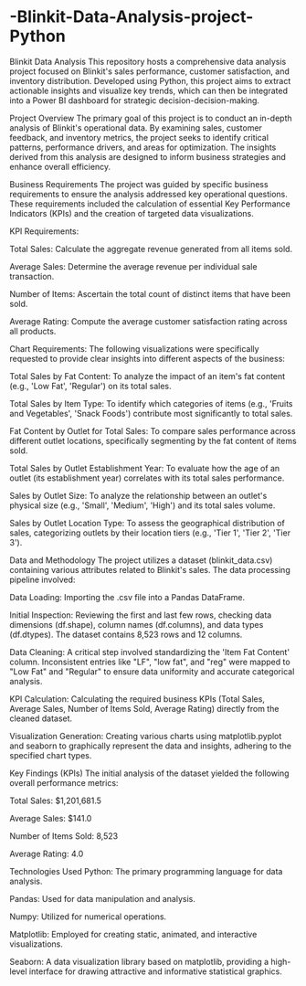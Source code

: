 # -Blinkit-Data-Analysis-project-Python
Blinkit Data Analysis
This repository hosts a comprehensive data analysis project focused on Blinkit's sales performance, customer satisfaction, and inventory distribution. Developed using Python, this project aims to extract actionable insights and visualize key trends, which can then be integrated into a Power BI dashboard for strategic decision-decision-making.

Project Overview
The primary goal of this project is to conduct an in-depth analysis of Blinkit's operational data. By examining sales, customer feedback, and inventory metrics, the project seeks to identify critical patterns, performance drivers, and areas for optimization. The insights derived from this analysis are designed to inform business strategies and enhance overall efficiency.

Business Requirements
The project was guided by specific business requirements to ensure the analysis addressed key operational questions. These requirements included the calculation of essential Key Performance Indicators (KPIs) and the creation of targeted data visualizations.

KPI Requirements:

Total Sales: Calculate the aggregate revenue generated from all items sold.

Average Sales: Determine the average revenue per individual sale transaction.

Number of Items: Ascertain the total count of distinct items that have been sold.

Average Rating: Compute the average customer satisfaction rating across all products.

Chart Requirements:
The following visualizations were specifically requested to provide clear insights into different aspects of the business:

Total Sales by Fat Content: To analyze the impact of an item's fat content (e.g., 'Low Fat', 'Regular') on its total sales.

Total Sales by Item Type: To identify which categories of items (e.g., 'Fruits and Vegetables', 'Snack Foods') contribute most significantly to total sales.

Fat Content by Outlet for Total Sales: To compare sales performance across different outlet locations, specifically segmenting by the fat content of items sold.

Total Sales by Outlet Establishment Year: To evaluate how the age of an outlet (its establishment year) correlates with its total sales performance.

Sales by Outlet Size: To analyze the relationship between an outlet's physical size (e.g., 'Small', 'Medium', 'High') and its total sales volume.

Sales by Outlet Location Type: To assess the geographical distribution of sales, categorizing outlets by their location tiers (e.g., 'Tier 1', 'Tier 2', 'Tier 3').

Data and Methodology
The project utilizes a dataset (blinkit_data.csv) containing various attributes related to Blinkit's sales. The data processing pipeline involved:

Data Loading: Importing the .csv file into a Pandas DataFrame.

Initial Inspection: Reviewing the first and last few rows, checking data dimensions (df.shape), column names (df.columns), and data types (df.dtypes). The dataset contains 8,523 rows and 12 columns.

Data Cleaning: A critical step involved standardizing the 'Item Fat Content' column. Inconsistent entries like "LF", "low fat", and "reg" were mapped to "Low Fat" and "Regular" to ensure data uniformity and accurate categorical analysis.

KPI Calculation: Calculating the required business KPIs (Total Sales, Average Sales, Number of Items Sold, Average Rating) directly from the cleaned dataset.

Visualization Generation: Creating various charts using matplotlib.pyplot and seaborn to graphically represent the data and insights, adhering to the specified chart types.

Key Findings (KPIs)
The initial analysis of the dataset yielded the following overall performance metrics:

Total Sales: $1,201,681.5

Average Sales: $141.0

Number of Items Sold: 8,523

Average Rating: 4.0

Technologies Used
Python: The primary programming language for data analysis.

Pandas: Used for data manipulation and analysis.

Numpy: Utilized for numerical operations.

Matplotlib: Employed for creating static, animated, and interactive visualizations.

Seaborn: A data visualization library based on matplotlib, providing a high-level interface for drawing attractive and informative statistical graphics.

